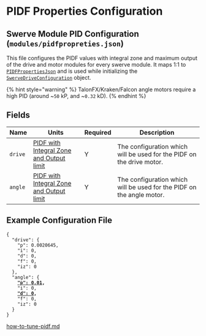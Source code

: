 # PIDF Properties Configuration

## Swerve Module PID Configuration (`modules/pidfpropreties.json`)

This file configures the PIDF values with integral zone and maximum output of the drive and motor modules for every swerve module. It maps 1:1 to [`PIDFPropertiesJson`](https://broncbotz3481.github.io/YAGSL/swervelib/parser/json/PIDFPropertiesJson.html) and is used while initializing the [`SwerveDriveConfiguration`](https://broncbotz3481.github.io/YAGSL/swervelib/parser/SwerveDriveConfiguration.html) object.

{% hint style="warning" %}
TalonFX/Kraken/Falcon angle motors require a high PID (around \~`50` kP, and \~`0.32` kD).&#x20;
{% endhint %}

## Fields

<table data-full-width="true"><thead><tr><th>Name</th><th>Units</th><th>Required</th><th>Description</th></tr></thead><tbody><tr><td><code>drive</code></td><td><a href="pidf.md">PIDF with Integral Zone and Output limit</a></td><td>Y</td><td>The configuration which will be used for the PIDF on the drive motor.</td></tr><tr><td><code>angle</code></td><td><a href="pidf.md">PIDF with Integral Zone and Output limit</a></td><td>Y</td><td>The configuration which will be used for the PIDF on the angle motor.</td></tr></tbody></table>

## Example Configuration File

<pre class="language-json"><code class="lang-json">{
  "drive": {
    "p": 0.0020645,
    "i": 0,
    "d": 0,
    "f": 0,
    "iz": 0
  },
  "angle": {
<strong>    <a data-footnote-ref href="#user-content-fn-1">"p": 0.01</a>,
</strong>    "i": 0,
<strong>    <a data-footnote-ref href="#user-content-fn-2">"d": 0</a>,
</strong>    "f": 0,
    "iz": 0
  }
}
</code></pre>

[how-to-tune-pidf.md](../../how-to-tune-pidf.md "mention")

[^1]: For TalonFX motor controllers like Krakens and Falcons, this should be around `50`. See more information [how-to-tune-pidf.md](../../how-to-tune-pidf.md "mention")

[^2]: For TalonFX motor controllers this should be around `0.32`. See more information [how-to-tune-pidf.md](../../how-to-tune-pidf.md "mention")
